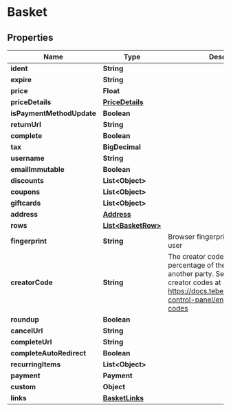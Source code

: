 

# Basket


## Properties

| Name | Type | Description | Notes |
|------------ | ------------- | ------------- | -------------|
|**ident** | **String** |  |  [optional] |
|**expire** | **String** |  |  [optional] |
|**price** | **Float** |  |  [optional] |
|**priceDetails** | [**PriceDetails**](PriceDetails.md) |  |  [optional] |
|**isPaymentMethodUpdate** | **Boolean** |  |  [optional] |
|**returnUrl** | **String** |  |  [optional] |
|**complete** | **Boolean** |  |  [optional] |
|**tax** | **BigDecimal** |  |  [optional] |
|**username** | **String** |  |  [optional] |
|**emailImmutable** | **Boolean** |  |  [optional] |
|**discounts** | **List&lt;Object&gt;** |  |  [optional] |
|**coupons** | **List&lt;Object&gt;** |  |  [optional] |
|**giftcards** | **List&lt;Object&gt;** |  |  [optional] |
|**address** | [**Address**](Address.md) |  |  [optional] |
|**rows** | [**List&lt;BasketRow&gt;**](BasketRow.md) |  |  [optional] |
|**fingerprint** | **String** | Browser fingerprint to identify the user |  [optional] |
|**creatorCode** | **String** | The creator code is used to share a percentage of the payment with another party. See more about creator codes at https://docs.tebex.io/creators/tebex-control-panel/engagement/creator-codes |  [optional] |
|**roundup** | **Boolean** |  |  [optional] |
|**cancelUrl** | **String** |  |  [optional] |
|**completeUrl** | **String** |  |  [optional] |
|**completeAutoRedirect** | **Boolean** |  |  [optional] |
|**recurringItems** | **List&lt;Object&gt;** |  |  [optional] |
|**payment** | **Payment** |  |  [optional] |
|**custom** | **Object** |  |  [optional] |
|**links** | [**BasketLinks**](BasketLinks.md) |  |  [optional] |



